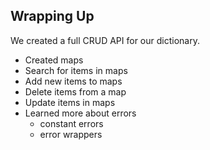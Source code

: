 ## Wrapping Up

We created a full CRUD API for our dictionary.
- Created maps
- Search for items in maps
- Add new items to maps
- Delete items from a map
- Update items in maps
- Learned more about errors
    - constant errors
    - error wrappers